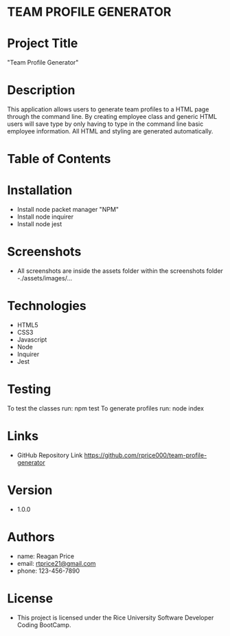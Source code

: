 # TEAM PROFILE GENERATOR

# Project Title
"Team Profile Generator" 


# Description

This application allows users to generate team profiles to a HTML page through the command line.  By creating employee class and generic HTML users will save type by only having to type in the command line basic employee information.  All HTML and styling are generated automatically.

# Table of Contents


# Installation

- Install node packet manager "NPM"
- Install node inquirer
- Install node jest

# Screenshots

- All screenshots are inside the assets folder within the screenshots folder
-./assets/images/...

# Technologies
- HTML5
- CSS3
- Javascript
- Node
- Inquirer
- Jest

# Testing

To test the classes run: npm test
To generate profiles run: node index

# Links

- GitHub Repository Link
https://github.com/rprice000/team-profile-generator

# Version

- 1.0.0

# Authors

- name: Reagan Price
- email: rtprice21@gmail.com
- phone: 123-456-7890

# License

- This project is licensed under the Rice University Software Developer Coding BootCamp.